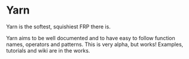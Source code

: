 Yarn
====
Yarn is the softest, squishiest FRP there is.

Yarn aims to be well documented and to have easy to follow function names, 
operators and patterns. This is very alpha, but works! Examples, tutorials and 
wiki are in the works.


